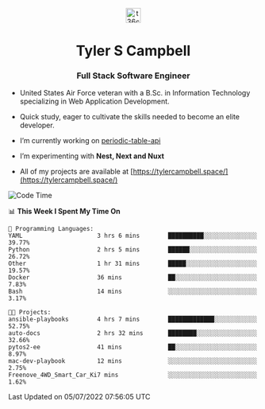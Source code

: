 <p align="center">
<a href="https://www.linkedin.com/in/t36campbell" target="blank"><img align="center" src="https://ik.imagekit.io/t36campbell/Portfolio/linkedin.png.original_m8bbGgPh6.png" alt="t36campbell" height="30" width="30" /></a>
</p>
<h1 align="center">Tyler S Campbell</h1>
<h3 align="center">Full Stack Software Engineer</h3>

* United States Air Force veteran with a B.Sc. in Information Technology specializing in Web Application Development. 

* Quick study, eager to cultivate the skills needed to become an elite developer.

* I’m currently working on [periodic-table-api](https://github.com/t36campbell/periodic-table-api)

* I’m experimenting with **Nest, Next and Nuxt**

* All of my projects are available at [https://tylercampbell.space/](https://tylercampbell.space/)

<!--START_SECTION:waka-->
![Code Time](http://img.shields.io/badge/Code%20Time-1%2C683%20hrs%2028%20mins-blue)

📊 **This Week I Spent My Time On** 

```text
💬 Programming Languages: 
YAML                     3 hrs 6 mins        ██████████░░░░░░░░░░░░░░░   39.77% 
Python                   2 hrs 5 mins        ██████░░░░░░░░░░░░░░░░░░░   26.72% 
Other                    1 hr 31 mins        █████░░░░░░░░░░░░░░░░░░░░   19.57% 
Docker                   36 mins             ██░░░░░░░░░░░░░░░░░░░░░░░   7.83% 
Bash                     14 mins             ░░░░░░░░░░░░░░░░░░░░░░░░░   3.17%

🐱‍💻 Projects: 
ansible-playbooks        4 hrs 7 mins        █████████████░░░░░░░░░░░░   52.75% 
auto-docs                2 hrs 32 mins       ████████░░░░░░░░░░░░░░░░░   32.66% 
pytos2-ee                41 mins             ██░░░░░░░░░░░░░░░░░░░░░░░   8.97% 
mac-dev-playbook         12 mins             ░░░░░░░░░░░░░░░░░░░░░░░░░   2.75% 
Freenove_4WD_Smart_Car_Ki7 mins              ░░░░░░░░░░░░░░░░░░░░░░░░░   1.62%

```


 Last Updated on 05/07/2022 07:56:05 UTC
<!--END_SECTION:waka-->

